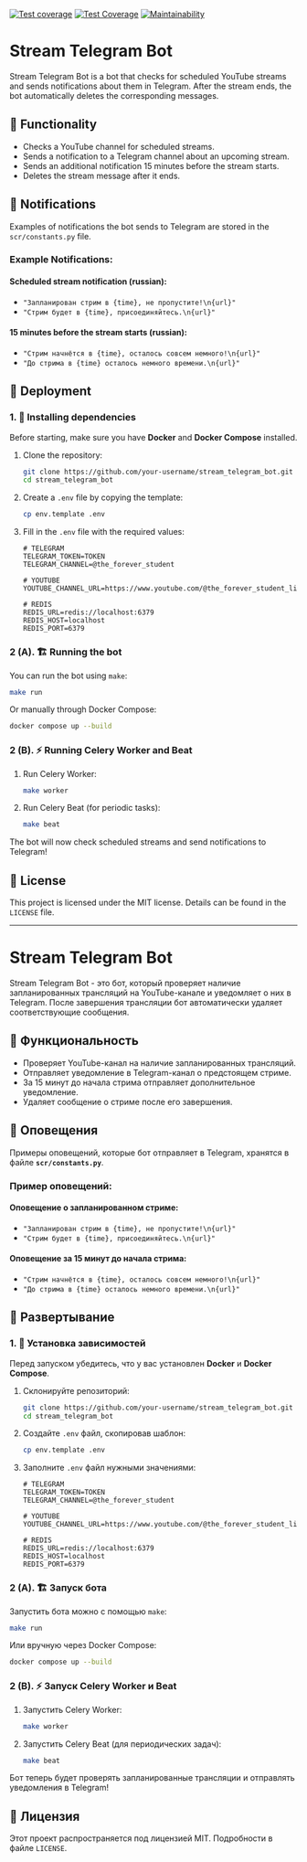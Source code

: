 [![Test coverage](https://github.com/Maksonik/stream_telegram_bot/actions/workflows/main.yml/badge.svg?branch=main)](https://github.com/Maksonik/stream_telegram_bot/actions/workflows/main.yml)
[![Test Coverage](https://api.codeclimate.com/v1/badges/ceecaeb449dfc82daaf8/test_coverage)](https://codeclimate.com/github/Maksonik/stream_telegram_bot/test_coverage)
[![Maintainability](https://api.codeclimate.com/v1/badges/ceecaeb449dfc82daaf8/maintainability)](https://codeclimate.com/github/Maksonik/stream_telegram_bot/maintainability)

# Stream Telegram Bot

Stream Telegram Bot is a bot that checks for scheduled YouTube streams and sends notifications about them in Telegram. After the stream ends, the bot automatically deletes the corresponding messages.

## 📌 Functionality
- Checks a YouTube channel for scheduled streams.
- Sends a notification to a Telegram channel about an upcoming stream.
- Sends an additional notification 15 minutes before the stream starts.
- Deletes the stream message after it ends.

## 📌 Notifications
Examples of notifications the bot sends to Telegram are stored in the `scr/constants.py` file.

### Example Notifications:

#### Scheduled stream notification (russian):
- `"Запланирован стрим в {time}, не пропустите!\n{url}"`
- `"Стрим будет в {time}, присоединяйтесь.\n{url}"`

#### 15 minutes before the stream starts (russian):
- `"Стрим начнётся в {time}, осталось совсем немного!\n{url}"`
- `"До стрима в {time} осталось немного времени.\n{url}"`

## 🚀 Deployment

### 1. 🔧 Installing dependencies
Before starting, make sure you have **Docker** and **Docker Compose** installed.

1. Clone the repository:
   ```bash
   git clone https://github.com/your-username/stream_telegram_bot.git
   cd stream_telegram_bot
   ```

2. Create a `.env` file by copying the template:
   ```bash
   cp env.template .env
   ```

3. Fill in the `.env` file with the required values:
   ```env
   # TELEGRAM
   TELEGRAM_TOKEN=TOKEN
   TELEGRAM_CHANNEL=@the_forever_student
   
   # YOUTUBE
   YOUTUBE_CHANNEL_URL=https://www.youtube.com/@the_forever_student_live
   
   # REDIS
   REDIS_URL=redis://localhost:6379
   REDIS_HOST=localhost
   REDIS_PORT=6379
   ```

### 2 (A). 🏗 Running the bot
You can run the bot using `make`:

```bash
make run
```

Or manually through Docker Compose:

```bash
docker compose up --build
```

### 2 (B). ⚡ Running Celery Worker and Beat
1. Run Celery Worker:
   ```bash
   make worker
   ```

2. Run Celery Beat (for periodic tasks):
   ```bash
   make beat
   ```

The bot will now check scheduled streams and send notifications to Telegram!

## 📜 License
This project is licensed under the MIT license. Details can be found in the `LICENSE` file.

---

# Stream Telegram Bot

Stream Telegram Bot - это бот, который проверяет наличие запланированных трансляций на YouTube-канале и уведомляет о них в Telegram. После завершения трансляции бот автоматически удаляет соответствующие сообщения.

## 📌 Функциональность
- Проверяет YouTube-канал на наличие запланированных трансляций.
- Отправляет уведомление в Telegram-канал о предстоящем стриме.
- За 15 минут до начала стрима отправляет дополнительное уведомление.
- Удаляет сообщение о стриме после его завершения.


## 📌 Оповещения

Примеры оповещений, которые бот отправляет в Telegram, хранятся в файле **`scr/constants.py`**.

### Пример оповещений:

#### Оповещение о запланированном стриме:

- `"Запланирован стрим в {time}, не пропустите!\n{url}"`
- `"Стрим будет в {time}, присоединяйтесь.\n{url}"`

#### Оповещение за 15 минут до начала стрима:

- `"Стрим начнётся в {time}, осталось совсем немного!\n{url}"`
- `"До стрима в {time} осталось немного времени.\n{url}"`

## 🚀 Развертывание

### 1. 🔧 Установка зависимостей

Перед запуском убедитесь, что у вас установлен **Docker** и **Docker Compose**.

1. Склонируйте репозиторий:
   ```bash
   git clone https://github.com/your-username/stream_telegram_bot.git
   cd stream_telegram_bot
   ```
2. Создайте `.env` файл, скопировав шаблон:
   ```bash
   cp env.template .env
   ```
3. Заполните `.env` файл нужными значениями:
   ```env
   # TELEGRAM
   TELEGRAM_TOKEN=TOKEN
   TELEGRAM_CHANNEL=@the_forever_student
   
   # YOUTUBE
   YOUTUBE_CHANNEL_URL=https://www.youtube.com/@the_forever_student_live
   
   # REDIS
   REDIS_URL=redis://localhost:6379
   REDIS_HOST=localhost
   REDIS_PORT=6379
   ```

### 2 (A). 🏗 Запуск бота

Запустить бота можно с помощью `make`:
```bash
make run
```
Или вручную через Docker Compose:
```bash
docker compose up --build
```

### 2 (B). ⚡ Запуск Celery Worker и Beat

1. Запустить Celery Worker:
   ```bash
   make worker
   ```
2. Запустить Celery Beat (для периодических задач):
   ```bash
   make beat
   ```

Бот теперь будет проверять запланированные трансляции и отправлять уведомления в Telegram!

## 📜 Лицензия
Этот проект распространяется под лицензией MIT. Подробности в файле `LICENSE`.
